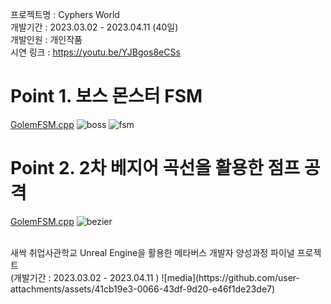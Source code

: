 프로젝트명 : Cyphers World <br>
개발기간 : 2023.03.02 - 2023.04.11 (40일)<br>
개발인원 : 개인작품<br>
시연 링크 : https://youtu.be/YJBgos8eCSs<br>

# Point 1. 보스 몬스터 FSM
[GolemFSM.cpp](https://github.com/micalia/Cyphers/blob/main/Source/Cyphers/Private/GolemFSM.cpp#L32)
![boss](https://github.com/user-attachments/assets/9a0c2b7c-cd0b-4a0e-b1ad-610f3d0bbb52)
![fsm](https://github.com/user-attachments/assets/47948a16-dd0b-4cf0-81da-f01ce90e2fe9)

# Point 2. 2차 베지어 곡선을 활용한 점프 공격
[GolemFSM.cpp](https://github.com/micalia/Cyphers/blob/main/Source/Cyphers/Private/GolemFSM.cpp#L115)
![bezier](https://github.com/user-attachments/assets/060f54af-238e-4f31-9a33-f2760dc5f089)

<br>
새싹 취업사관학교 Unreal Engine을 활용한 메타버스 개발자 양성과정 파이널 프로젝트<br/> 
(개발기간 : 2023.03.02 - 2023.04.11 )
![media](https://github.com/user-attachments/assets/41cb19e3-0066-43df-9d20-e46f1de23de7)
